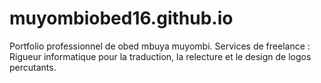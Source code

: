 # muyombiobed16.github.io
Portfolio professionnel de obed mbuya muyombi. Services de freelance : Rigueur informatique pour la traduction, la relecture et le design de logos percutants.
